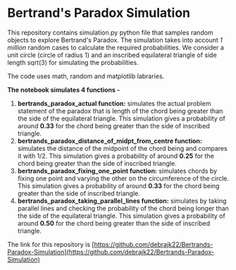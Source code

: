 # Bertrand's Paradox Simulation
This repository contains simulation.py python file that samples random objects to explore Bertrand's Paradox.
The simulation takes into account *1 million* random cases to calculate the required probabilities.
We consider a unit circle (circle of radius 1) and an inscribed equilateral triangle of side length sqrt(3) for simulating the probabilities.

The code uses math, random and matplotlib labraries.

**The notebook simulates 4 functions -**
1. **bertrands_paradox_actual function:** simulates the actual problem statement of the paradox that is length of the chord being greater than the side of the equilateral triangle. This simulation gives a probability of around **0.33** for the chord being greater than the side of inscribed triangle.
2. **bertrands_paradox_distance_of_midpt_from_centre function:** simulates the distance of the midpoint of the chord being and compares it with 1/2. This simulation gives a probability of around **0.25** for the chord being greater than the side of inscribed triangle.
3. **bertrands_paradox_fixing_one_point function:** simulates chords by fixing one point and varying the other on the circumference of the circle. This simulation gives a probability of around **0.33** for the chord being greater than the side of inscribed triangle.
4. **bertrands_paradox_taking_parallel_lines function:** simulates by taking parallel lines and checking the probability of the chord being longer than the side of the equilateral triangle. This simulation gives a probability of around **0.50** for the chord being greater than the side of inscribed triangle.

The link for this repository is [https://github.com/debrajk22/Bertrands-Paradox-Simulation](https://github.com/debrajk22/Bertrands-Paradox-Simulation)
